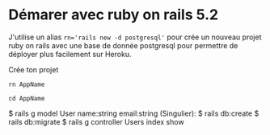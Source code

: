 # Démarer avec ruby on rails 5.2

J'utilise un alias 
``
rn='rails new -d postgresql'
``
pour crée un nouveau projet ruby on rails avec une base de donnée postgresql pour permettre de déployer plus facilement sur Heroku.

Crée ton projet
```shell
rn AppName
```
```shell
cd AppName
```
$ rails g model User name:string email:string (Singulier):
$ rails db:create 
$ rails db:migrate
$ rails g controller Users index show
